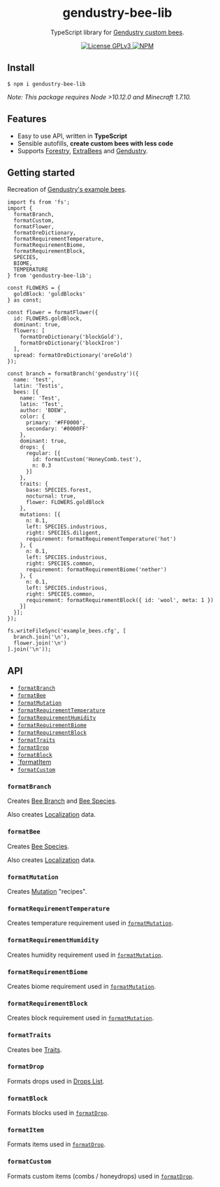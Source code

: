 <div align="center">
  <h1>gendustry-bee-lib</h1>
  <p>TypeScript library for <a href="https://bdew.net/gendustry/configuration/adding-custom-bees/">Gendustry custom bees</a>.</p>
</div>

<div align="center">
  <a href="/LICENSE">
    <img alt="License GPLv3" src="https://img.shields.io/badge/license-GPLv3-blue.svg" />
  </a>
  <a href="https://www.npmjs.com/package/gendustry-bee-lib">
    <img alt="NPM" src="https://img.shields.io/npm/v/gendustry-bee-lib?label=npm">
  </a>
</div>

## Install

```shell
$ npm i gendustry-bee-lib
```

_Note: This package requires Node >10.12.0 and Minecraft 1.7.10._

## Features

 - Easy to use API, written in **TypeScript**
 - Sensible autofills, **create custom bees with less code**
 - Supports [Forestry](https://www.curseforge.com/minecraft/mc-mods/forestry), [ExtraBees](https://www.curseforge.com/minecraft/mc-mods/binnies-mods) and [Gendustry](https://www.curseforge.com/minecraft/mc-mods/gendustry).

## Getting started

Recreation of [Gendustry's example bees](https://github.com/bdew-minecraft/gendustry/blob/mc1710/example_configs/example_bees.cfg).

```TS
import fs from 'fs';
import {
  formatBranch,
  formatCustom,
  formatFlower,
  formatOreDictionary,
  formatRequirementTemperature,
  formatRequirementBiome,
  formatRequirementBlock,
  SPECIES,
  BIOME,
  TEMPERATURE
} from 'gendustry-bee-lib';

const FLOWERS = {
  goldBlock: 'goldBlocks'
} as const;

const flower = formatFlower({
  id: FLOWERS.goldBlock,
  dominant: true,
  flowers: [
    formatOreDictionary('blockGold'),
    formatOreDictionary('blockIron')
  ],
  spread: formatOreDictionary('oreGold')
});

const branch = formatBranch('gendustry')({
  name: 'test',
  latin: 'Testis',
  bees: [{
    name: 'Test',
    latin: 'Test',
    author: 'BDEW',
    color: {
      primary: '#FF0000',
      secondary: '#0000FF'
    },
    dominant: true,
    drops: {
      regular: [{
        id: formatCustom('HoneyComb.test'),
        n: 0.3
      }]
    },
    traits: {
      base: SPECIES.forest,
      nocturnal: true,
      flower: FLOWERS.goldBlock
    },
    mutations: [{
      n: 0.1,
      left: SPECIES.industrious,
      right: SPECIES.diligent,
      requirement: formatRequirementTemperature('hot')
    }, {
      n: 0.1,
      left: SPECIES.industrious,
      right: SPECIES.common,
      requirement: formatRequirementBiome('nether')
    }, {
      n: 0.1,
      left: SPECIES.industrious,
      right: SPECIES.common,
      requirement: formatRequirementBlock({ id: 'wool', meta: 1 })
    }]
  }];
});

fs.writeFileSync('example_bees.cfg', [
  branch.join('\n'),
  flower.join('\n')
].join('\n'));
```

## API

 - [`formatBranch`](#formatbranch)
 - [`formatBee`](#formatbee)
 - [`formatMutation`](#formatmutation)
 - [`formatRequirementTemperature`](#formatrequirementtemperature)
 - [`formatRequirementHumidity`](#formatrequirementhumidity)
 - [`formatRequirementBiome`](#formatrequirementbiome)
 - [`formatRequirementBlock`](#formatrequirementblock)
 - [`formatTraits`](#formattraits)
 - [`formatDrop`](#formatdrop)
 - [`formatBlock`](#formatblock)
 - [`formatItem](#formatitem)
 - [`formatCustom`](#formatcustom)

### `formatBranch`

Creates [Bee Branch](https://bdew.net/gendustry/configuration/adding-custom-bees/adding-bee-branches/) and [Bee Species](https://bdew.net/gendustry/configuration/adding-custom-bees/adding-bee-species/).

Also creates [Localization](https://bdew.net/gendustry/configuration/custom-localization-files/) data.

### `formatBee`

Creates [Bee Species](https://bdew.net/gendustry/configuration/adding-custom-bees/adding-bee-species/).

Also creates [Localization](https://bdew.net/gendustry/configuration/custom-localization-files/) data.

### `formatMutation`

Creates [Mutation](https://bdew.net/gendustry/configuration/mutation-recipes/) "recipes".

### `formatRequirementTemperature`

Creates temperature requirement used in [`formatMutation`](#formatmutation).

### `formatRequirementHumidity`

Creates humidity requirement used in [`formatMutation`](#formatmutation).

### `formatRequirementBiome`

Creates biome requirement used in [`formatMutation`](#formatmutation).

### `formatRequirementBlock`

Creates block requirement used in [`formatMutation`](#formatmutation).

### `formatTraits`

Creates bee [Traits](https://bdew.net/gendustry/configuration/adding-custom-bees/adding-bee-species/).

### `formatDrop`

Formats drops used in [Drops List](https://bdew.net/bacon/configuration-sections/drops-list/).

### `formatBlock`

Formats blocks used in [`formatDrop`](#formatdrop).

### `formatItem`

Formats items used in [`formatDrop`](#formatdrop).

### `formatCustom`

Formats custom items (combs / honeydrops) used in [`formatDrop`](#formatdrop).
